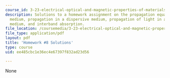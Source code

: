 ```yaml
---
course_id: 3-23-electrical-optical-and-magnetic-properties-of-materials-fall-2007
description: Solutions to a homework assignment on the propagation equation in a non-dispersive
  medium, propagation in a dispersive medium, propagation of light in a conducting
  medium, and interband absorption.
file_location: /coursemedia/3-23-electrical-optical-and-magnetic-properties-of-materials-fall-2007/ee485cbc1e36ec4e67397f832ad23d56_sol8.pdf
file_type: application/pdf
layout: pdf
title: 'Homework #8 Solutions'
type: course
uid: ee485cbc1e36ec4e67397f832ad23d56

---
```

None